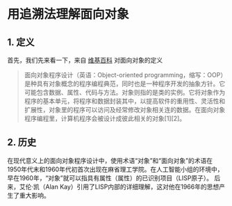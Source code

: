 # 用追溯法理解面向对象
## 1. 定义
首先，我们先来看一下，来自 [维基百科](https://zh.wikipedia.org/wiki/%E9%9D%A2%E5%90%91%E5%AF%B9%E8%B1%A1%E7%A8%8B%E5%BA%8F%E8%AE%BE%E8%AE%A1) 对面向对象的定义
> 面向对象程序设计（英语：Object-oriented programming，缩写：OOP）是种具有对象概念的程序编程典范，同时也是一种程序开发的抽象方针。它可能包含数据、属性、代码与方法。对象则指的是类的实例。它将对象作为程序的基本单元，将程序和数据封装其中，以提高软件的重用性、灵活性和扩展性，对象里的程序可以访问及经常修改对象相关连的数据。在面向对象程序编程里，计算机程序会被设计成彼此相关的对象[1][2]。

## 2. 历史
在现代意义上的面向对象程序设计中，使用术语“对象”和“面向对象”的术语在1950年代末和1960年代初首次出现在麻省理工学院。在人工智能小组的环境中，早在1960年，“对象”就可以指具有属性（属性）的已识别项目（LISP原子）。 后来，艾伦·凯（Alan Kay）引用了LISP内部的详细理解，这对他在1966年的思想产生了重大影响。